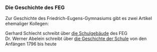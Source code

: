 ---
---

### Die Geschichte des FEG

Zur Geschichte des Friedrich-Eugens-Gymnasiums gibt es zwei Artikel ehemaliger Kollegen:

Gerhard Schlecht schreibt über [<i class="fa fa-external-link"></i> die Schulgebäude](/Portrait/Geschichte_des_FEG/1/) des FEG<br />
Dr. Werner Abelein schreibt über 
[<i class="fa fa-external-link"></i> die Geschichte der Schule](/Portrait/Geschichte_des_FEG/2/) von den Anfängen 1796 bis heute
